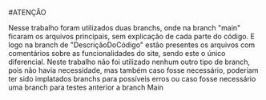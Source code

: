 #ATENÇÂO

Nesse trabalho foram utilizados duas branchs, onde na branch "main" ficaram os arquivos principais, sem explicação de cada parte do código.
E logo na branch de "DescriçãoDoCódigo" estão presentes os arquivos com comentários sobre as funcionalidades do site, sendo este o único diferencial.
Neste trabalho não foi utilizado nenhum outro tipo de branch, pois não havia necessidade, mas também caso fosse necessário, poderiam ter sido implatados branchs para possíveis erros ou caso fosse necessário uma branch para testes anterior a branch Main
